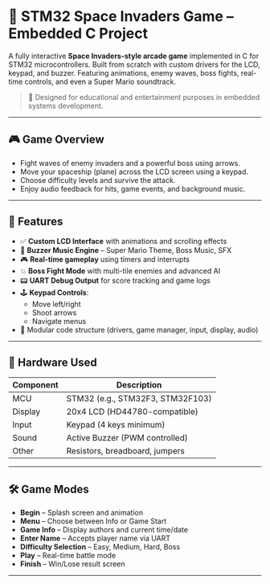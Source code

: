 # 👾 STM32 Space Invaders Game – Embedded C Project

A fully interactive **Space Invaders-style arcade game** implemented in C for STM32 microcontrollers. Built from scratch with custom drivers for the LCD, keypad, and buzzer. Featuring animations, enemy waves, boss fights, real-time controls, and even a Super Mario soundtrack.

> 🎯 Designed for educational and entertainment purposes in embedded systems development.

---

## 🎮 Game Overview

- Fight waves of enemy invaders and a powerful boss using arrows.
- Move your spaceship (plane) across the LCD screen using a keypad.
- Choose difficulty levels and survive the attack.
- Enjoy audio feedback for hits, game events, and background music.

---

## 🧠 Features

- ✅ **Custom LCD Interface** with animations and scrolling effects
- 🎼 **Buzzer Music Engine** – Super Mario Theme, Boss Music, SFX
- 🎮 **Real-time gameplay** using timers and interrupts
- 💥 **Boss Fight Mode** with multi-tile enemies and advanced AI
- 📟 **UART Debug Output** for score tracking and game logs
- 🕹️ **Keypad Controls**:
  - Move left/right
  - Shoot arrows
  - Navigate menus
- 💾 Modular code structure (drivers, game manager, input, display, audio)

---

## 🧰 Hardware Used

| Component         | Description                        |
|------------------|------------------------------------|
| MCU               | STM32 (e.g., STM32F3, STM32F103)   |
| Display           | 20x4 LCD (HD44780-compatible)      |
| Input             | Keypad (4 keys minimum)            |
| Sound             | Active Buzzer (PWM controlled)     |
| Other             | Resistors, breadboard, jumpers     |

---

## 🛠️ Game Modes

- **Begin** – Splash screen and animation
- **Menu** – Choose between Info or Game Start
- **Game Info** – Display authors and current time/date
- **Enter Name** – Accepts player name via UART
- **Difficulty Selection** – Easy, Medium, Hard, Boss
- **Play** – Real-time battle mode
- **Finish** – Win/Lose result screen

---

